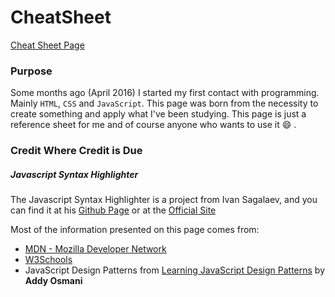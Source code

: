 # CheatSheet
[Cheat Sheet Page](https://ndot.github.io/CheatSheet)

### Purpose

Some months ago (April 2016) I started my first contact with programming. Mainly `HTML`, `CSS` and `JavaScript`.
This page was born from the necessity to create something and apply what I've been studying.
This page is just a reference sheet for me and of course anyone who wants to use it :smile: .


### Credit Where Credit is Due

##### Javascript Syntax Highlighter
The Javascript Syntax Highlighter is a project from Ivan Sagalaev, and you can find it at his
[Github Page](https://github.com/isagalaev/highlight.js) or at the
[Official Site](https://highlightjs.org)

Most of the information presented on this page comes from:
* [MDN - Mozilla Developer Network](https://developer.mozilla.org)
* [W3Schools](http://www.w3schools.com/)
* JavaScript Design Patterns from [Learning JavaScript Design Patterns](https://addyosmani.com/resources/essentialjsdesignpatterns/book/index.html) by **Addy Osmani**

